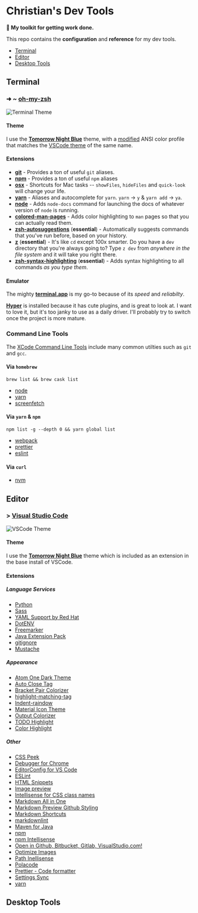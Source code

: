 # Christian's Dev Tools

**🎒 My toolkit for getting work done.**

This repo contains the **configuration** and **reference** for my dev tools.

- [Terminal](#terminal)
- [Editor](#editor)
- [Desktop Tools](#desktop-tools)


## Terminal

### ➜ ~ [oh-my-zsh](https://ohmyz.sh)

![Terminal Theme](https://i.imgur.com/fkuEbq7.png)

#### Theme

I use the **[Tomorrow Night Blue](https://github.com/chriskempson/tomorrow-theme/blob/master/OS%20X%20Terminal/Tomorrow%20Night%20Blue.terminal)** theme, with a [modified](https://github.com/ChristianJHughes/devTools/blob/master/terminal/Tomorrow%20Night%20Blue.terminal) ANSI color profile that matches the [VSCode theme](https://github.com/Microsoft/vscode/tree/master/extensions/theme-tomorrow-night-blue) of the same name.

#### Extensions

- [**git**](https://github.com/robbyrussell/oh-my-zsh/wiki/Plugin:git) - Provides a ton of useful `git` aliases.
- [**npm**](https://github.com/robbyrussell/oh-my-zsh/tree/master/plugins/npm) - Provides a ton of useful `npm` aliases
- [**osx**](https://github.com/robbyrussell/oh-my-zsh/tree/master/plugins/osx) - Shortcuts for Mac tasks -- `showFiles`, `hideFiles` and `quick-look` will change your life.
- [**yarn**](https://github.com/robbyrussell/oh-my-zsh/blob/master/plugins/yarn/yarn.plugin.zsh) - Aliases and autocomplete for `yarn`. `yarn` -> `y` & `yarn add` -> `ya`.
- [**node**](https://github.com/robbyrussell/oh-my-zsh/tree/master/plugins/node) - Adds `node-docs` command for launching the docs of whatever version of `node` is running.
- [**colored-man-pages**](https://github.com/robbyrussell/oh-my-zsh/tree/master/plugins/colored-man-pages) - Adds color highlighting to `man` pages so that you can actually read them.
- [**zsh-autosuggestions**](https://github.com/zsh-users/zsh-autosuggestions) (**essential**) - Automatically suggests commands that you've run before, based on your history.
- [**z**](https://github.com/robbyrussell/oh-my-zsh/tree/master/plugins/z) (**essential**) - It's like `cd` except 100x smarter. Do you have a `dev` directory that you're always going to? Type `z dev` from *anywhere* *in the file system* and it will take you right there.
- [**zsh-syntax-highlighting**](https://github.com/zsh-users/zsh-syntax-highlighting) (**essential**) - Adds syntax highlighting to all commands *as you type them*.

#### Emulator

The mighty **[terminal.app](https://en.wikipedia.org/wiki/Terminal_(macOS))** is my go-to because of its *speed* and *reliabilty*.

**[Hyper](https://hyper.is)** is installed because it has cute plugins, and is great to look at. I want to love it, but it's too janky to use as a daily driver. I'll probably try to switch once the project is more mature.

### Command Line Tools

The [XCode Command Line Tools](https://developer.apple.com/xcode/features/) include many common utilties such as `git` and `gcc`.

#### Via `homebrew`

`brew list && brew cask list`

- [node](https://nodejs.org/en/)
- [yarn](https://yarnpkg.com/en/)
- [screenfetch](https://github.com/KittyKatt/screenFetch)

#### Via `yarn` & `npm`

`npm list -g --depth 0 && yarn global list`

- [webpack](https://www.npmjs.com/package/webpack)
- [prettier](https://www.npmjs.com/package/prettier)
- [eslint](https://www.npmjs.com/package/eslint)

#### Via `curl`

- [nvm](https://github.com/creationix/nvm)

## Editor

### > [Visual Studio Code](https://code.visualstudio.com)

![VSCode Theme](https://i.imgur.com/KaZRIMR.png)

#### Theme

I use the **[Tomorrow Night Blue](https://github.com/chriskempson/tomorrow-theme/blob/master/OS%20X%20Terminal/Tomorrow%20Night%20Blue.terminal)** theme which is included as an extension in the base install of VSCode.

#### Extensions

##### Language Services

- [Python](https://marketplace.visualstudio.com/items?itemName=ms-python.python)
- [Sass](https://marketplace.visualstudio.com/items?itemName=robinbentley.sass-indented)
- [YAML Support by Red Hat](https://marketplace.visualstudio.com/items?itemName=redhat.vscode-yaml)
- [DotENV](https://marketplace.visualstudio.com/items?itemName=mikestead.dotenv)
- [Freemarker](https://marketplace.visualstudio.com/items?itemName=dcortes92.FreeMarker)
- [Java Extension Pack](https://marketplace.visualstudio.com/items?itemName=vscjava.vscode-java-pack)
- [gitignore](https://marketplace.visualstudio.com/items?itemName=codezombiech.gitignore)
- [Mustache](https://marketplace.visualstudio.com/items?itemName=dawhite.mustache)

##### Appearance

- [Atom One Dark Theme](https://marketplace.visualstudio.com/items?itemName=akamud.vscode-theme-onedark)
- [Auto Close Tag](https://marketplace.visualstudio.com/items?itemName=formulahendry.auto-close-tag)
- [Bracket Pair Colorizer](https://marketplace.visualstudio.com/items?itemName=CoenraadS.bracket-pair-colorizer)
- [highlight-matching-tag](https://marketplace.visualstudio.com/items?itemName=vincaslt.highlight-matching-tag)
- [Indent-raindow](https://marketplace.visualstudio.com/items?itemName=oderwat.indent-rainbow)
- [Material Icon Theme](https://marketplace.visualstudio.com/items?itemName=PKief.material-icon-theme)
- [Output Colorizer](https://marketplace.visualstudio.com/items?itemName=IBM.output-colorizer)
- [TODO Highlight](https://marketplace.visualstudio.com/items?itemName=wayou.vscode-todo-highlight)
- [Color Highlight](https://marketplace.visualstudio.com/items?itemName=naumovs.color-highlight)

##### Other

- [CSS Peek](https://marketplace.visualstudio.com/items?itemName=pranaygp.vscode-css-peek)
- [Debugger for Chrome](https://marketplace.visualstudio.com/items?itemName=msjsdiag.debugger-for-chrome)
- [EditorConfig for VS Code](https://marketplace.visualstudio.com/items?itemName=EditorConfig.EditorConfig)
- [ESLint](https://marketplace.visualstudio.com/items?itemName=dbaeumer.vscode-eslint)
- [HTML Snippets](https://marketplace.visualstudio.com/items?itemName=abusaidm.html-snippets)
- [Image preview](https://marketplace.visualstudio.com/items?itemName=kisstkondoros.vscode-gutter-preview)
- [Intellisense for CSS class names](https://marketplace.visualstudio.com/items?itemName=Zignd.html-css-class-completion)
- [Markdown All in One](https://marketplace.visualstudio.com/items?itemName=yzhang.markdown-all-in-one)
- [Markdown Preview Github Styling](https://marketplace.visualstudio.com/items?itemName=bierner.markdown-preview-github-styles)
- [Markdown Shortcuts](https://marketplace.visualstudio.com/items?itemName=mdickin.markdown-shortcuts)
- [markdownlint](https://marketplace.visualstudio.com/items?itemName=DavidAnson.vscode-markdownlint)
- [Maven for Java](https://marketplace.visualstudio.com/items?itemName=vscjava.vscode-maven)
- [npm](https://marketplace.visualstudio.com/items?itemName=eg2.vscode-npm-script)
- [npm Intellisense](https://marketplace.visualstudio.com/items?itemName=christian-kohler.npm-intellisense)
- [Open in Github, Bitbucket, Gitlab, VisualStudio.com!](https://marketplace.visualstudio.com/items?itemName=ziyasal.vscode-open-in-github)
- [Optimize Images](https://marketplace.visualstudio.com/items?itemName=fabiospampinato.vscode-optimize-images)
- [Path Inellisense](https://marketplace.visualstudio.com/items?itemName=christian-kohler.path-intellisense)
- [Polacode](https://marketplace.visualstudio.com/items?itemName=pnp.polacode)
- [Prettier - Code formatter](https://marketplace.visualstudio.com/items?itemName=esbenp.prettier-vscode)
- [Settings Sync](https://marketplace.visualstudio.com/items?itemName=Shan.code-settings-sync)
- [yarn](https://marketplace.visualstudio.com/items?itemName=gamunu.vscode-yarn)

## Desktop Tools
